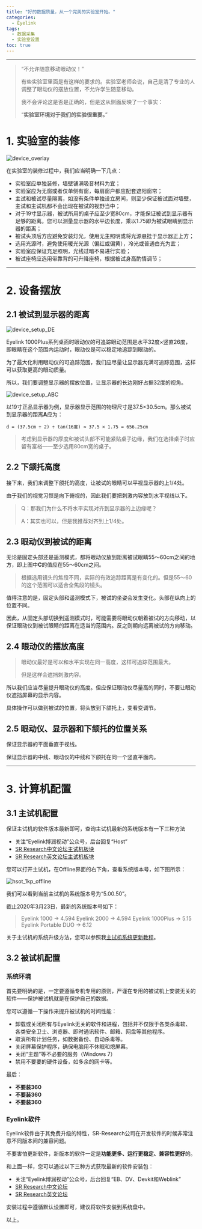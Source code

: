 ```yaml
---
title: "好的数据质量，从一个完美的实验室开始。"
categories:
  - Eyelink
tags:
  - 数据采集
  - 实验室设置
toc: true
---
```


---

> “不允许随意移动眼动仪！”
> 
> 有些实验室里面是有这样的要求的。实验室老师会说，自己是清了专业的人调整了眼动仪的摆放位置，不允许学生随意移动。
> 
> 我不会评论这是否是正确的，但是这从侧面反映了一个事实：
> 
> “**实验室环境对于我们的实验很重要。**”

# 1. 实验室的装修

![device_overlay](/media/device_overlay.jpg)

在实验室的装修过程中，我们应当明确一下几点：

* 实验室应单独装修，墙壁铺满吸音材料为宜；
* 实验室应为无窗或者仅单侧有窗，每扇窗户都应配套遮阳窗帘；
* 主试和被试尽量隔离，如没有条件单独设立房间，则至少保证被试面对墙壁，主试和主试机都不会出现在被试的视野当中；
* 对于19寸显示器，被试所用的桌子应至少宽80cm，才能保证被试到显示器有足够的距离。您可以测量显示器的水平边长度，乘以1.75即为被试眼睛到显示器的距离；
* 被试头顶后方应避免安装灯光，使用无主照明或将光源悬挂于显示器正上方；
* 选用光源时，避免使用暖光光源（偏红或偏黄），冷光或普通白光为宜；
* 实验室应保证充足照明，光线过暗不易进行实验；
* 被试座椅应选用带靠背的可升降座椅，根据被试身高酌情调节；

---

# 2. 设备摆放

## 2.1 被试到显示器的距离

![device_setup_DE](/media/device_setup_DE.jpg)

Eyelink 1000Plus系列桌面时眼动仪的可追踪眼动范围是水平32度×竖直26度，即眼睛在这个范围内运动时，眼动仪是可以稳定地追踪到眼动的。

为了最大化利用眼动仪的可追踪范围，我们应尽量让显示器充满可追踪范围，这样可以获取更高的眼动质量。

所以，我们要调整显示器的摆放位置，让显示器的长边刚好占据32度的视角。

![device_setup_ABC](/media/device_setup_ABC.jpg)

以19寸正品显示器为例，显示器显示范围的物理尺寸是37.5×30.5cm。那么被试到显示器的距离**A**应为：

```
d = (37.5cm ÷ 2) ÷ tan(16度) ≈ 37.5 × 1.75 = 656.25cm
```

> 考虑到显示器的厚度和被试头部不可能紧贴桌子边缘，我们在选择桌子时应留有富裕——至少选用80cm宽的桌子。

## 2.2 下颌托高度

接下来，我们来调整下颌托的高度，让被试的眼睛可以平视显示器的上1/4处。

由于我们的视觉习惯是向下俯视的，因此我们要把刺激内容放到水平视线以下。

> Q：那我们为什么不将水平实现对齐到显示器的上边缘呢？
> 
> A：其实也可以，但是我推荐对齐到上1/4处。

## 2.3 眼动仪到被试的距离

无论是固定头部还是遥测模式，都将眼动仪放到距离被试眼睛55～60cm之间的地方，即上图中**C**的值应在55～60cm之间。

>根据选用镜头的焦段不同，实际的有效追踪距离是有变化的。但是55～60的这个范围可以适合全焦段的镜头。

值得注意的是，固定头部和遥测模式下，被试的坐姿会发生变化。头部在纵向上的位置不同。

因此，从固定头部切换到遥测模式时，可能需要将眼动仪朝着被试的方向移动，以保证眼动仪到被试眼睛的距离在适当的范围内。反之则朝向远离被试的方向移动。

## 2.4 眼动仪的摆放高度

> 眼动仪最好是可以和水平实现在同一高度，这样可追踪范围最大。
> 
> 但是这样会遮挡刺激内容。

所以我们应当尽量提升眼动仪的高度。但应保证眼动仪尽量高的同时，不要让眼动仪遮挡屏幕的显示内容。

具体操作可以做到被试的位置，将头放到下颌托上，变看变调节。

## 2.5 眼动仪、显示器和下颌托的位置关系

保证显示器的平面垂直于视线。

保证显示器的中线、眼动仪的中线和下颌托在同一个竖直平面内。

---

# 3. 计算机配置

## 3.1 主试机配置

保证主试机的软件版本最新即可，查询主试机最新的系统版本有一下三种方法

* 关注“Eyelink博润视动”公众号，后台回复“Host”
* [SR Research中文论坛主试机板块](https://cn.sr-support.com/viewforum.php?f=15)
* [SR Research英文论坛主试机板块](https://www.sr-support.com/forum/downloads/eyelink-host-software)

您可以打开主试机，在Offline界面的右下角，查看系统版本号，如下图所示：

![hsot_1kp_offline](/media/hsot_1kp_offline-1.jpg)

我们可以看到当前主试机的系统版本号为“5.00.50”。

截止2020年3月23日，最新的系统版本号如下：

>Eyelink 1000 -> 4.594
>Eyelink 2000 -> 4.594
>Eyelink 1000Plus -> 5.15
>Eyelink Portable DUO -> 6.12

关于主试机的系统升级方法，您可以参照我[主试机系统更新教程](http://charlie-techblog.com/eyelink/host-system-update/)。

## 3.2 被试机配置

### 系统环境

首先要明确的是，一定要遵循专机专用的原则，严谨在专用的被试机上安装无关的软件——保护被试机就是在保护自己的数据。

您可以遵循一下操作来提升被试机的时间性能：

* 卸载或关闭所有与Eyelink无关的软件和进程，包括并不仅限于各类杀毒软、各类安全卫士、浏览器、即时通讯软件、邮箱、网盘等其他程序。
* 取消所有计划任务，如数据备份、自动杀毒等。
* 关闭屏幕保护程序，确保电脑用不休眠和熄屏幕。
* 关闭“主题”等不必要的服务（Windows 7）
* 禁用不要要的硬件设备，如多余的网卡等。

最后：
* **不要装360**
* **不要装360**
* **不要装360**

### Eyelink软件

Eyelink软件由于其免费升级的特性，SR-Research公司在开发软件的时候非常注意不同版本间的兼容问题。

不要害怕更新软件，新版本的软件一定是**功能更多、运行更稳定、兼容性更好**的。

和上面一样，您可以通过以下三种方式获取最新的软件安装包：

* 关注“Eyelink博润视动”公众号，后台回复“EB、DV、Devkit和Weblink”
* [SR Research中文论坛](https://cn.sr-support.com/)
* [SR Research英文论坛](https://www.sr-support.com/)

安装过程中遵循默认设置即可，建议将软件安装到系统盘中。

以上。